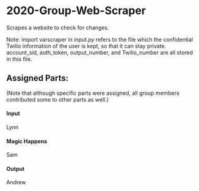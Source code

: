 # 2020-Group-Web-Scraper
Scrapes a website to check for changes.

Note: import varscraper in input.py refers to the file which the confidential Twilio information of the user is kept, so that it can stay private. account_sid, auth_token, output_number, and Twilio_number are all stored in this file.

## Assigned Parts:
(Note that although specific parts were assigned, all group members contributed some to other parts as well.)

#### Input
Lynn

#### Magic Happens
Sam

#### Output
Andrew

